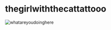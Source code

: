 # thegirlwiththecattattooo

![whatareyoudoinghere](https://github.com/user-attachments/assets/c62ba6d7-8f65-4b15-b708-247bc9b8b680)
